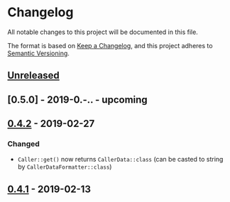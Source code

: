 # Changelog
All notable changes to this project will be documented in this file.

The format is based on [Keep a Changelog](https://keepachangelog.com/en/1.0.0/),
and this project adheres to [Semantic Versioning](https://semver.org/spec/v2.0.0.html).


## [Unreleased]


## [0.5.0] - 2019-0.-.. - upcoming
## [0.4.2] - 2019-02-27
### Changed
 - `Caller::get()` now returns `CallerData::class` (can be casted to string by `CallerDataFormatter::class`) 
 
## [0.4.1] - 2019-02-13


[Unreleased]: https://github.com/alecrabbit/php-accessories/compare/0.4.2...HEAD
[0.5.0-]: https://github.com/alecrabbit/php-accessories/compare/0.4.2...0.5.0
[0.4.2]: https://github.com/alecrabbit/php-accessories/compare/0.4.1...0.4.2
[0.4.1]: https://github.com/alecrabbit/php-accessories/compare/0.2.5...0.4.1
